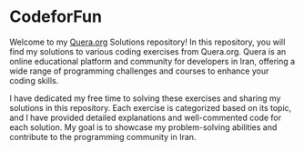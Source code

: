 # CodeforFun
Welcome to my [Quera.org](https://quera.org/) Solutions repository! In this repository, you will find my solutions to various coding exercises from Quera.org. Quera is an online educational platform and community for developers in Iran, offering a wide range of programming challenges and courses to enhance your coding skills.

I have dedicated my free time to solving these exercises and sharing my solutions in this repository. Each exercise is categorized based on its topic, and I have provided detailed explanations and well-commented code for each solution. My goal is to showcase my problem-solving abilities and contribute to the programming community in Iran.
